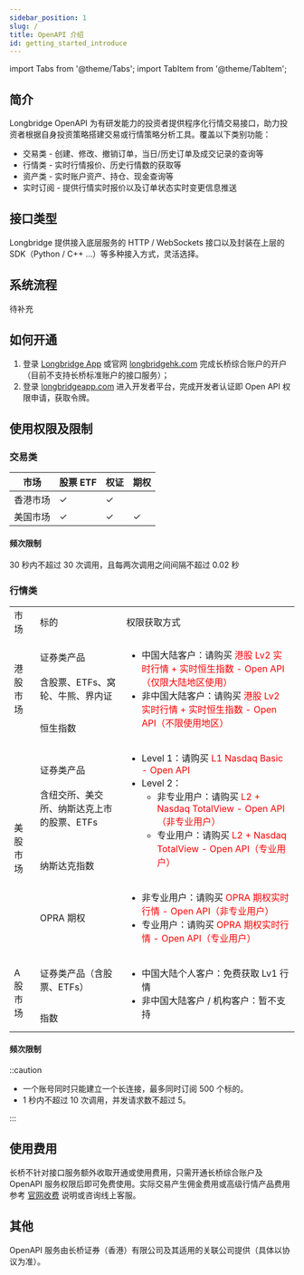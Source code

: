 ```yaml
---
sidebar_position: 1
slug: /
title: OpenAPI 介绍
id: getting_started_introduce
---
```


import Tabs from '@theme/Tabs';
import TabItem from '@theme/TabItem';

## 简介

Longbridge OpenAPI 为有研发能力的投资者提供程序化行情交易接口，助力投资者根据自身投资策略搭建交易或行情策略分析工具。覆盖以下类别功能：

- 交易类 - 创建、修改、撤销订单，当日/历史订单及成交记录的查询等
- 行情类 - 实时行情报价、历史行情数的获取等
- 资产类 - 实时账户资产、持仓、现金查询等
- 实时订阅 - 提供行情实时报价以及订单状态实时变更信息推送

## 接口类型

Longbridge 提供接入底层服务的 HTTP / WebSockets 接口以及封装在上层的 SDK（Python / C++ ...）等多种接入方式，灵活选择。

## 系统流程

待补充

## 如何开通

1. 登录 [Longbridge App](https://longbridgeapp.com/download) 或官网 [longbridgehk.com](https://longbridge.hk) 完成长桥综合账户的开户（目前不支持长桥标准账户的接口服务）；
2. 登录 [longbridgeapp.com](https://longbridgeapp.com) 进入开发者平台，完成开发者认证即 Open API 权限申请，获取令牌。

## 使用权限及限制

### 交易类

| 市场     | 股票 ETF | 权证 | 期权 |
| -------- | -------- | ---- | ---- |
| 香港市场 | ✓        | ✓    |      |
| 美国市场 | ✓        | ✓    | ✓    |

#### 频次限制

30 秒内不超过 30 次调用，且每两次调用之间间隔不超过 0.02 秒

### 行情类

<table>
    <tr>
        <td>市场</td>
        <td>标的</td>
        <td>权限获取方式</td>
    </tr>
    <tr>
        <td rowspan="2">港股市场</td>
        <td>证券类产品<br /><br />含股票、ETFs、窝轮、牛熊、界内证</td>
        <td rowspan="2">
            <ul>
            <li>中国大陆客户：请购买 <font color="red">港股 Lv2 实时行情 + 实时恒生指数 - Open API（仅限大陆地区使用）</font></li>   
            <li>非中国大陆客户：请购买 <font color="red">港股 Lv2 实时行情 + 实时恒生指数 - Open API（不限使用地区）</font></li>
            </ul>
        </td>
    </tr>
    <tr>
        <td>恒生指数</td>
    </tr>
    <tr>
        <td rowspan="3">美股市场</td>
        <td>证券类产品<br /><br />含纽交所、美交所、纳斯达克上市的股票、ETFs</td>
        <td rowspan="2">
            <ul>
            <li>Level 1：请购买 <font color="red">L1 Nasdaq Basic - Open API</font></li>    
            <li>Level 2：
                <ul>
                <li>非专业用户：请购买 <font color="red">L2 + Nasdaq TotalView - Open API（非专业用户）</font></li>
                <li>专业用户：请购买 <font color="red">L2 + Nasdaq TotalView - Open API（专业用户）</font></li>
                </ul>
            </li>
            </ul>
        </td>
    </tr>
    <tr>
        <td>纳斯达克指数</td>
    </tr>
    <tr>
        <td>OPRA 期权</td>
        <td>
            <ul>
            <li>非专业用户：请购买 <font color="red">OPRA 期权实时行情 - Open API（非专业用户）</font></li>
            <li>专业用户：请购买 <font color="red">OPRA 期权实时行情 - Open API（专业用户）</font></li>
            </ul>
        </td>
    </tr>
    <tr>
        <td rowspan="2">A 股市场</td>
        <td>证券类产品（含股票、ETFs）</td>
        <td rowspan="2">
        <ul>
            <li>中国大陆个人客户：免费获取 Lv1 行情</li>   
            <li>非中国大陆客户 / 机构客户：暂不支持</li>
        </ul>
        </td>
    </tr>
    <tr>
        <td>指数</td>
    </tr>
</table>

#### 频次限制


::caution

- 一个账号同时只能建立一个长连接，最多同时订阅 500 个标的。  
- 1 秒内不超过 10 次调用，并发请求数不超过 5。

:::

## 使用费用

长桥不针对接口服务额外收取开通或使用费用，只需开通长桥综合账户及 OpenAPI 服务权限后即可免费使用。实际交易产生佣金费用或高级行情产品费用参考 [官网收费](https://longbridge.hk/rate) 说明或咨询线上客服。

## 其他

OpenAPI 服务由长桥证券（香港）有限公司及其适用的关联公司提供（具体以协议为准）。
